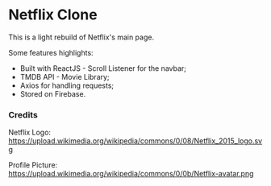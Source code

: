 # Netflix Clone

This is a light rebuild of Netflix's main page.

Some features highlights:
- Built with ReactJS - Scroll Listener for the navbar;
- TMDB API - Movie Library;
- Axios for handling requests;
- Stored on Firebase.

### Credits
Netflix Logo: https://upload.wikimedia.org/wikipedia/commons/0/08/Netflix_2015_logo.svg

Profile Picture: https://upload.wikimedia.org/wikipedia/commons/0/0b/Netflix-avatar.png
